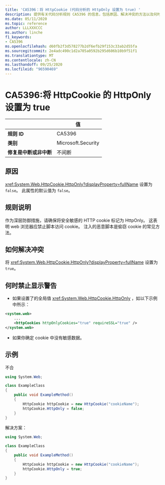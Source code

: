 ```yaml
---
title: 'CA5396：将 HttpCookie (代码分析的 HttpOnly 设置为 true) '
description: 提供有关代码分析规则 CA5396 的信息，包括原因、解决冲突的方法以及何时取消显示。
ms.date: 05/11/2020
ms.topic: reference
author: LLLXXXCCC
ms.author: linche
f1_keywords:
- CA5396
ms.openlocfilehash: d60fb2f3d578277b2df6efb29f153c33ab2d55fa
ms.sourcegitcommit: 2e4adc490c1d2a705a0592b295d606b10b9f51f1
ms.translationtype: MT
ms.contentlocale: zh-CN
ms.lasthandoff: 09/25/2020
ms.locfileid: "96590469"
---
```

# <a name="ca5396-set-httponly-to-true-for-httpcookie"></a>CA5396:将 HttpCookie 的 HttpOnly 设置为 true

| | 值 |
|-|-|
| **规则 ID** |CA5396|
| **类别** |Microsoft.Security|
| **修复是中断或非中断** |不间断|

## <a name="cause"></a>原因

<xref:System.Web.HttpCookie.HttpOnly?displayProperty=fullName> 设置为 `false`。 此属性的默认值为 `false`。

## <a name="rule-description"></a>规则说明

作为深层防御措施，请确保将安全敏感的 HTTP cookie 标记为 HttpOnly。 这表明 web 浏览器应禁止脚本访问 cookie。 注入的恶意脚本是偷窃 cookie 的常见方法。

## <a name="how-to-fix-violations"></a>如何解决冲突

将 <xref:System.Web.HttpCookie.HttpOnly?displayProperty=fullName> 设置为 `true`。

## <a name="when-to-suppress-warnings"></a>何时禁止显示警告

- 如果设置了的全局值 <xref:System.Web.HttpCookie.HttpOnly> ，如以下示例中所示：

```xml
<system.web>
    ...
    <httpCookies httpOnlyCookies="true" requireSSL="true" />
</system.web>
```

- 如果你确定 cookie 中没有敏感数据。

## <a name="example"></a>示例

不合

```csharp
using System.Web;

class ExampleClass
{
    public void ExampleMethod()
    {
        HttpCookie httpCookie = new HttpCookie("cookieName");
        httpCookie.HttpOnly = false;
    }
}
```

解决方案：

```csharp
using System.Web;

class ExampleClass
{
    public void ExampleMethod()
    {
        HttpCookie httpCookie = new HttpCookie("cookieName");
        httpCookie.HttpOnly = true;
    }
}
```
